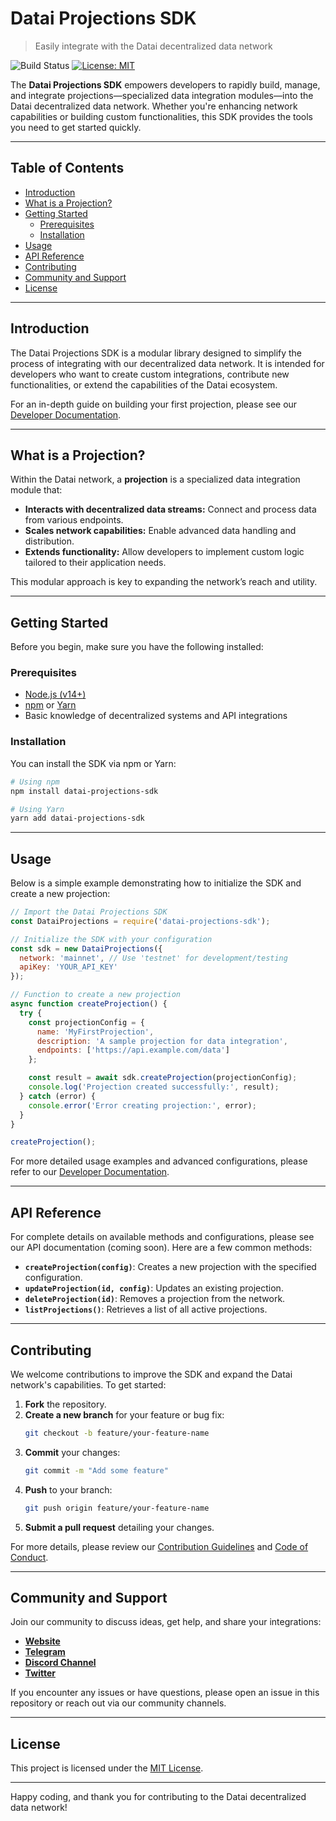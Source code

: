 # Datai Projections SDK

> Easily integrate with the Datai decentralized data network

![Build Status](https://openaccessbucket.s3.us-east-1.amazonaws.com/datai-logo_sm.png)
[![License: MIT](https://img.shields.io/badge/License-MIT-yellow.svg)](LICENSE)

The **Datai Projections SDK** empowers developers to rapidly build, manage, and integrate projections—specialized data integration modules—into the Datai decentralized data network. Whether you're enhancing network capabilities or building custom functionalities, this SDK provides the tools you need to get started quickly.

---

## Table of Contents

- [Introduction](#introduction)
- [What is a Projection?](#what-is-a-projection)
- [Getting Started](#getting-started)
  - [Prerequisites](#prerequisites)
  - [Installation](#installation)
- [Usage](#usage)
- [API Reference](#api-reference)
- [Contributing](#contributing)
- [Community and Support](#community-and-support)
- [License](#license)

---

## Introduction

The Datai Projections SDK is a modular library designed to simplify the process of integrating with our decentralized data network. It is intended for developers who want to create custom integrations, contribute new functionalities, or extend the capabilities of the Datai ecosystem.

For an in-depth guide on building your first projection, please see our [Developer Documentation](https://datai.network/docs/developers/developing-your-first-projection/).

---

## What is a Projection?

Within the Datai network, a **projection** is a specialized data integration module that:

- **Interacts with decentralized data streams:** Connect and process data from various endpoints.
- **Scales network capabilities:** Enable advanced data handling and distribution.
- **Extends functionality:** Allow developers to implement custom logic tailored to their application needs.

This modular approach is key to expanding the network’s reach and utility.

---

## Getting Started

Before you begin, make sure you have the following installed:

### Prerequisites

- [Node.js (v14+)](https://nodejs.org/)
- [npm](https://www.npmjs.com/) or [Yarn](https://yarnpkg.com/)
- Basic knowledge of decentralized systems and API integrations

### Installation

You can install the SDK via npm or Yarn:

```bash
# Using npm
npm install datai-projections-sdk

# Using Yarn
yarn add datai-projections-sdk
```

---

## Usage

Below is a simple example demonstrating how to initialize the SDK and create a new projection:

```javascript
// Import the Datai Projections SDK
const DataiProjections = require('datai-projections-sdk');

// Initialize the SDK with your configuration
const sdk = new DataiProjections({
  network: 'mainnet', // Use 'testnet' for development/testing
  apiKey: 'YOUR_API_KEY'
});

// Function to create a new projection
async function createProjection() {
  try {
    const projectionConfig = {
      name: 'MyFirstProjection',
      description: 'A sample projection for data integration',
      endpoints: ['https://api.example.com/data']
    };

    const result = await sdk.createProjection(projectionConfig);
    console.log('Projection created successfully:', result);
  } catch (error) {
    console.error('Error creating projection:', error);
  }
}

createProjection();
```

For more detailed usage examples and advanced configurations, please refer to our [Developer Documentation](https://datai.network/docs/developers/developing-your-first-projection/).

---

## API Reference

For complete details on available methods and configurations, please see our API documentation (coming soon). Here are a few common methods:

- **`createProjection(config)`**: Creates a new projection with the specified configuration.
- **`updateProjection(id, config)`**: Updates an existing projection.
- **`deleteProjection(id)`**: Removes a projection from the network.
- **`listProjections()`**: Retrieves a list of all active projections.

---

## Contributing

We welcome contributions to improve the SDK and expand the Datai network's capabilities. To get started:

1. **Fork** the repository.
2. **Create a new branch** for your feature or bug fix:
   ```bash
   git checkout -b feature/your-feature-name
   ```
3. **Commit** your changes:
   ```bash
   git commit -m "Add some feature"
   ```
4. **Push** to your branch:
   ```bash
   git push origin feature/your-feature-name
   ```
5. **Submit a pull request** detailing your changes.

For more details, please review our [Contribution Guidelines](CONTRIBUTING.md) and [Code of Conduct](CODE_OF_CONDUCT.md).

---

## Community and Support

Join our community to discuss ideas, get help, and share your integrations:

- **[Website](https://datai.network/)**
- **[Telegram](http://t.me/Datai_network)**
- **[Discord Channel](https://discord.gg/CKCgU3MegH)**
- **[Twitter](https://x.com/datainetwork)**

If you encounter any issues or have questions, please open an issue in this repository or reach out via our community channels.

---

## License

This project is licensed under the [MIT License](LICENSE).

---

Happy coding, and thank you for contributing to the Datai decentralized data network!
```
